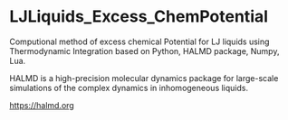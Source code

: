# LJLiquids_Excess_ChemPotential
Computional method of excess chemical Potential for LJ liquids using Thermodynamic Integration based on Python, HALMD package, Numpy, Lua.

HALMD is a high-precision molecular dynamics package for large-scale simulations of the complex dynamics in inhomogeneous liquids.

https://halmd.org
